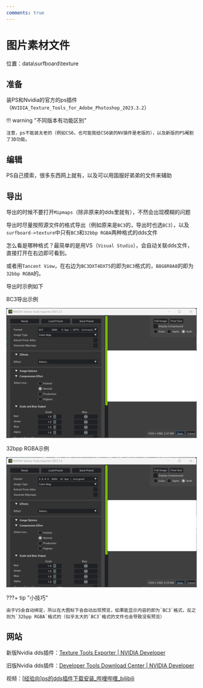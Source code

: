```yaml
---
comments: true
---
```


# 图片素材文件

位置：data\surfboard\texture

## 准备

装PS和Nvidia的官方的ps插件（`NVIDIA_Texture_Tools_for_Adobe_Photoshop_2023.3.2`）

!!! warning "不同版本有功能区别"

    注意，ps不能装太老的（例如CS6，也可能我给CS6装的NV插件是老版的），以及新版的PS阉割了3D功能。

## 编辑

PS自己摸索，很多东西网上就有，以及可以用国服好弟弟的文件来辅助

## 导出

导出的时候不要打开``Mipmaps``（除非原来的dds里就有），不然会出现模糊的问题

导出时尽量按照源文件的格式导出（例如原来是``BC3``的，导出时也选``BC3``），以及``surfboard->texture``中只有``BC3``和``32bbp RGBA``两种格式的dds文件

怎么看是哪种格式？最简单的是用VS（``Visual Studio``），会自动关联dds文件，直接打开在右边即可看到。

或者用``Tancent View``，在右边为``BC3DXT4DXT5``的即为``BC3``格式的，``B8G8R8A8``的即为``32bbp RGBA``的。

导出时示例如下

BC3导出示例

![](.\pics\dds\dds_import_bc3.png)

32bpp RGBA示例

![](.\pics\dds\dds_import_32.png)

???+ tip "小技巧"

    由于VS会自动绑定，所以在大图标下会自动出现预览，如果能显示内容的即为`BC3`格式，反之则为`32bpp RGBA`格式的（似乎太大的`BC3`格式的文件也会导致没有预览）

## 网站

新版Nvidia dds插件：[Texture Tools Exporter | NVIDIA Developer](https://developer.nvidia.com/texture-tools-exporter)

旧版Nvidia dds插件：[Developer Tools Download Center | NVIDIA Developer](https://developer.nvidia.com/tools-downloads#?dn=texture-tools-for-adobe-photoshop-8-55)

视频：[[经验向\]ps的dds插件下载安装_哔哩哔哩_bilibili](https://www.bilibili.com/video/av286266093/)
